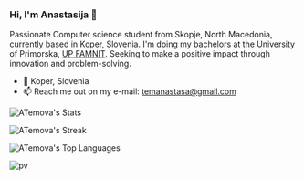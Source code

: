### Hi, I'm Anastasija 👋

Passionate Computer science student from Skopje, North Macedonia, currently based in Koper, Slovenia. I'm doing my bachelors at the University of Primorska, <a href="https://www.famnit.upr.si/en">UP FAMNIT</a>. Seeking to make a positive impact through innovation and problem-solving.

- 📍 Koper, Slovenia
- 📫 Reach me out on my e-mail: temanastasa@gmail.com

![ATemova's Stats](https://github-readme-stats.vercel.app/api?username=ATemova&theme=radical&show_icons=true&hide_border=false&count_private=true)

![ATemova's Streak](https://github-readme-streak-stats.herokuapp.com/?user=ATemova&theme=radical&hide_border=false)

![ATemova's Top Languages](https://github-readme-stats.vercel.app/api/top-langs/?username=ATemova&theme=radical&show_icons=true&hide_border=false&layout=compact)

![pv](https://pageview.vercel.app/?github_user=ATemova)
